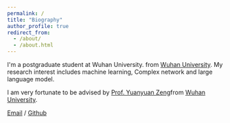 ```yaml
---
permalink: /
title: "Biography"
author_profile: true
redirect_from: 
  - /about/
  - /about.html
---
```


I'm a postgraduate student at Wuhan University. from [Wuhan University](https://www.whu.edu.cn). My research interest includes machine learning, Complex network and large language model.

I am very fortunate to be advised by [Prof. Yuanyuan Zeng](https://www.aminer.cn/profile/54409854dabfae7d84b897b9)from [Wuhan University](https://www.whu.edu.cn).

[Email](mailto:yxchen2020@lzu.edu.cn) / [Github](https://github.com/robben2019)
